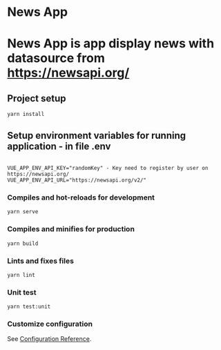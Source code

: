 # News App
# News App is app display news with datasource from  https://newsapi.org/

## Project setup
```
yarn install
```
## Setup environment variables for running application - in file .env
```

VUE_APP_ENV_API_KEY="randomKey" - Key need to register by user on https://newsapi.org/
VUE_APP_ENV_API_URL="https://newsapi.org/v2/"
```

### Compiles and hot-reloads for development
```
yarn serve
```

### Compiles and minifies for production
```
yarn build
```

### Lints and fixes files
```
yarn lint
```
### Unit test
```
yarn test:unit
```
### Customize configuration
See [Configuration Reference](https://cli.vuejs.org/config/).
